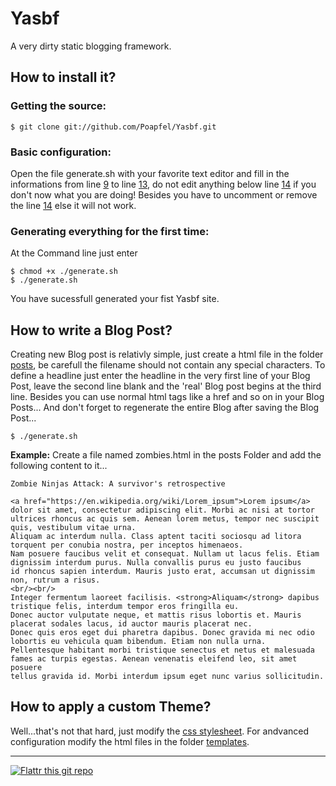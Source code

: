 # Yasbf #

A very dirty static blogging framework.

How to install it?
--------

### Getting the source: ######

	$ git clone git://github.com/Poapfel/Yasbf.git

### Basic configuration: ######

Open the file generate.sh with your favorite text editor and fill in the informations from line [9](https://github.com/Poapfel/Yasbf/blob/master/generate.sh#L9) to line [13](https://github.com/Poapfel/Yasbf/blob/master/generate.sh#L13), do not edit anything below line [14](https://github.com/Poapfel/Yasbf/blob/master/generate.sh#L14) if you don't now what you are doing! 
Besides you have to uncomment or remove the line [14](https://github.com/Poapfel/Yasbf/blob/master/generate.sh#L14) else it will not work.

### Generating everything for the first time: ######

At the Command line just enter

	$ chmod +x ./generate.sh
	$ ./generate.sh

You have sucessfull generated your fist Yasbf site.

How to write a Blog Post?
--------

Creating new Blog post is relativly simple, just create a html file in the folder [posts](https://github.com/Poapfel/Yasbf/tree/master/posts), be carefull the filename should not contain any special characters. To define a headline just enter the headline in the very first line of your Blog Post, leave the second line blank and the 'real' Blog post begins at the third line. 
Besides you can use normal html tags like a href and so on in your Blog Posts...
And don't forget to regenerate the entire Blog after saving the Blog Post...

	$ ./generate.sh

**Example:**
Create a file named zombies.html in the posts Folder and add the following content to it...

	Zombie Ninjas Attack: A survivor's retrospective
	
	<a href="https://en.wikipedia.org/wiki/Lorem_ipsum">Lorem ipsum</a> dolor sit amet, consectetur adipiscing elit. Morbi ac nisi at tortor 
	ultrices rhoncus ac quis sem. Aenean lorem metus, tempor nec suscipit quis, vestibulum vitae urna. 
	Aliquam ac interdum nulla. Class aptent taciti sociosqu ad litora torquent per conubia nostra, per inceptos himenaeos. 
	Nam posuere faucibus velit et consequat. Nullam ut lacus felis. Etiam dignissim interdum purus. Nulla convallis purus eu justo faucibus 
	id rhoncus sapien interdum. Mauris justo erat, accumsan ut dignissim non, rutrum a risus.
	<br/><br/>
	Integer fermentum laoreet facilisis. <strong>Aliquam</strong> dapibus tristique felis, interdum tempor eros fringilla eu. 
	Donec auctor vulputate neque, et mattis risus lobortis et. Mauris placerat sodales lacus, id auctor mauris placerat nec. 
	Donec quis eros eget dui pharetra dapibus. Donec gravida mi nec odio lobortis eu vehicula quam bibendum. Etiam non nulla urna. 
	Pellentesque habitant morbi tristique senectus et netus et malesuada fames ac turpis egestas. Aenean venenatis eleifend leo, sit amet posuere 
	tellus gravida id. Morbi interdum ipsum eget nunc varius sollicitudin.


How to apply a custom Theme?
--------

Well...that's not that hard, just modify the [css stylesheet](https://github.com/Poapfel/Yasbf). For andvanced configuration modify the html files in the folder [templates](https://github.com/Poapfel/Yasbf/tree/master/templates).

--------

[![Flattr this git repo](http://api.flattr.com/button/flattr-badge-large.png)](https://flattr.com/submit/auto?user_id=Poapfel&url=https://github.com/Poapfel/Yasbf&title=Yasbf&language=en_GB&tags=github&category=software)
